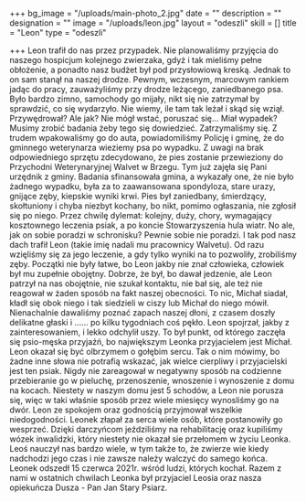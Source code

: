 +++
bg_image = "/uploads/main-photo_2.jpg"
date = ""
description = ""
designation = ""
image = "/uploads/leon.jpg"
layout = "odeszli"
skill = []
title = "Leon"
type = "odeszli"

+++
Leon trafił do nas przez przypadek. Nie planowaliśmy przyjęcia do naszego hospicjum kolejnego zwierzaka, gdyż i tak mieliśmy pełne obłożenie, a ponadto nasz budżet był pod przysłowiową kreską. Jednak to on sam stanął na naszej drodze. Pewnym, wczesnym, marcowym rankiem jadąc do pracy, zauważyliśmy przy drodze leżącego, zaniedbanego psa. Było bardzo zimno, samochody go mijały, nikt się nie zatrzymał by sprawdzić, co się wydarzyło. Nie wiemy, ile tam tak leżał i skąd się wziął. Przywędrował? Ale jak? Nie mógł wstać, poruszać się... Miał wypadek? Musimy zrobić badania żeby tego się dowiedzieć. Zatrzymaliśmy się. Z trudem wpakowaliśmy go do auta, powiadomiliśmy Policję i gminę, że do gminnego weterynarza wieziemy psa po wypadku. Z uwagi na brak odpowiedniego sprzętu zdecydowano, że pies zostanie przewieziony do Przychodni Weterynaryjnej Walvet w Brzegu. Tym już zajęła się Pani urzędnik z gminy. Badania sfinansowała gmina, a wykazały one, że nie było żadnego wypadku, była za to zaawansowana spondyloza, stare urazy, gnijące zęby, kiepskie wyniki krwi. Pies był zaniedbany, śmierdzący, skołtuniony i chyba niezbyt kochany, bo nikt, pomimo ogłaszania, nie zgłosił się po niego. Przez chwilę dylemat: kolejny, duży, chory, wymagający kosztownego leczenia psiak, a po koncie Stowarzyszenia hula wiatr. No ale, jak on sobie poradzi w schronisku? Pewnie sobie nie poradzi. I tak pod nasz dach trafił Leon (takie imię nadali mu pracownicy Walvetu). Od razu wzięliśmy się za jego leczenie, a gdy tylko wyniki na to pozwoliły, zrobiliśmy zęby. Początki nie były łatwe, bo Leon jakby nie znał człowieka, człowiek był mu zupełnie obojętny. Dobrze, że był, bo dawał jedzenie, ale Leon patrzył na nas obojętnie, nie szukał kontaktu, nie bał się, ale też nie reagował w żaden sposób na fakt naszej obecności. To nic, Michał siadał, kładł się obok niego i tak siedzieli w ciszy lub Michał do niego mówił. Nienachalnie dawaliśmy poznać zapach naszej dłoni, z czasem doszły delikatne głaski i ...... po kilku tygodniach coś pękło. Leon spojrzał, jakby z zainteresowaniem, i lekko odchylił uszy. To był punkt, od którego zaczęła się psio-męska przyjaźń, bo największym Leonka przyjacielem jest Michał. Leon okazał się być olbrzymem o gołębim sercu. Tak o nim mówimy, bo żadne inne słowa nie potrafią wskazać, jak wielce cierpliwy i przyjacielski jest ten psiak. Nigdy nie zareagował w negatywny sposób na codzienne przebieranie go w pieluchę, przenoszenie, wnoszenie i wynoszenie z domu na kocach. Niestety w naszym domu jest 5 schodów, a Leon nie porusza się, więc w taki właśnie sposób przez wiele miesięcy wynosliśmy go na dwór. Leon ze spokojem oraz godnością przyjmował wszelkie niedogodności. Leonek złapał za serca wiele osób, które postanowiły go wesprzeć. Dzięki darczyńcom jeździliśmy na rehabilitację oraz kupiliśmy wózek inwalidzki, który niestety nie okazał sie przełomem w życiu Leonka. Leoś nauczył nas bardzo wiele, w tym także to, że zwierze wie kiedy nadchodzi jego czas i nie zawsze należy walczyć do samego końca. Leonek odszedł 15 czerwca 2021r. wśród ludzi, których kochał. Razem z nami w ostatnich chwilach Leonka był przyjaciel Leosia oraz nasza opiekuńcza Dusza - Pan Jan Stary Psiarz.